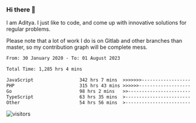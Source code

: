 ### Hi there 👋

I am Aditya. I just like to code, and come up with innovative solutions for regular problems.

Please note that a lot of work I do is on Gitlab and other branches than master, so my contribution graph will be complete mess.

<!--START_SECTION:waka-->

```txt
From: 30 January 2020 - To: 01 August 2023

Total Time: 1,285 hrs 4 mins

JavaScript                 342 hrs 7 mins  >>>>>>>------------------   26.62 %
PHP                        315 hrs 43 mins >>>>>>-------------------   24.57 %
Go                         98 hrs 2 mins   >>-----------------------   07.63 %
TypeScript                 63 hrs 35 mins  >------------------------   04.95 %
Other                      54 hrs 56 mins  >------------------------   04.28 %
```

<!--END_SECTION:waka-->

![visitors](https://visitor-badge.glitch.me/badge?page_id=BrainBuzzer.visitor-badge&left_color=green&right_color=red)
